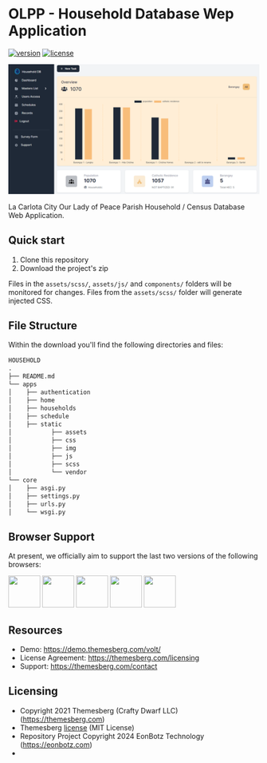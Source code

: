 # OLPP - Household Database Wep Application

[![version](https://img.shields.io/npm/v/@themesberg/volt-bootstrap-5-dashboard)](https://www.npmjs.com/package/@themesberg/volt-bootstrap-5-dashboard)
[![license](https://img.shields.io/badge/license-MIT-blue.svg)](LICENSE.md)

![Volt Bootstrap 5 Dashboard Preview](https://github.com/venesse-eonbotz/olpp_householddb/blob/main/apps/static/assets/img/preview.png?raw=true)

La Carlota City Our Lady of Peace Parish Household / Census Database Web Application.

## Quick start

1. Clone this repository
2. Download the project's zip

Files in the `assets/scss/`, `assets/js/` and `components/` folders will be monitored for changes. Files from the `assets/scss/` folder will generate injected CSS.

## File Structure
Within the download you'll find the following directories and files:

```
HOUSEHOLD
.
├── README.md
└── apps
│    ├── authentication
│    ├── home
│    ├── households
│    ├── schedule
│    ├── static
│           ├── assets
│           ├── css
│           ├── img
│           ├── js
│           ├── scss
│           └── vendor
└── core
│    ├── asgi.py
│    ├── settings.py
│    ├── urls.py
│    └── wsgi.py  
```

## Browser Support

At present, we officially aim to support the last two versions of the following browsers:

<img src="https://s3.amazonaws.com/creativetim_bucket/github/browser/chrome.png" width="64" height="64"> <img src="https://s3.amazonaws.com/creativetim_bucket/github/browser/firefox.png" width="64" height="64"> <img src="https://s3.amazonaws.com/creativetim_bucket/github/browser/edge.png" width="64" height="64"> <img src="https://s3.amazonaws.com/creativetim_bucket/github/browser/safari.png" width="64" height="64"> <img src="https://s3.amazonaws.com/creativetim_bucket/github/browser/opera.png" width="64" height="64">

## Resources
- Demo: <https://demo.themesberg.com/volt/>
- License Agreement: <https://themesberg.com/licensing>
- Support: <https://themesberg.com/contact>


## Licensing

- Copyright 2021 Themesberg (Crafty Dwarf LLC) (https://themesberg.com)
- Themesberg [license](https://themesberg.com/licensing#mit) (MIT License)
- Repository Project Copyright 2024 EonBotz Technology (https://eonbotz.com)
- 
